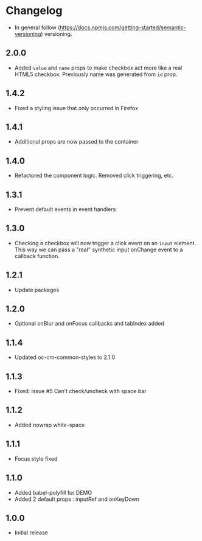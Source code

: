 # Changelog

* In general follow (https://docs.npmjs.com/getting-started/semantic-versioning) versioning.

## <next>

## 2.0.0
* Added `value` and `name` props to make checkbox act more like a real HTML5 checkbox. Previously
name was generated from `id` prop.

## 1.4.2 
* Fixed a styling issue that only occurred in Firefox

## 1.4.1
* Additional props are now passed to the container 

## 1.4.0
* Refactored the component logic. Removed click triggering, etc.

## 1.3.1 
* Prevent default events in event handlers

## 1.3.0
* Checking a checkbox will now trigger a click event on an `input` element. This way we can
pass a "real" synthetic input onChange event to a callback function.

## 1.2.1
* Update packages

## 1.2.0
* Optional onBlur and onFocus callbacks and tabIndex added

## 1.1.4
* Updated oc-cm-common-styles to 2.1.0

## 1.1.3
* Fixed: issue #5 Can't check/uncheck with space bar

## 1.1.2
* Added nowrap white-space
  
## 1.1.1
* Focus style fixed

## 1.1.0
* Added babel-polyfill for DEMO
* Added 2 default props : inputRef and onKeyDown

## 1.0.0
* Initial release
